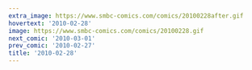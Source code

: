 ```yaml
---
extra_image: https://www.smbc-comics.com/comics/20100228after.gif
hovertext: '2010-02-28'
image: https://www.smbc-comics.com/comics/20100228.gif
next_comic: '2010-03-01'
prev_comic: '2010-02-27'
title: '2010-02-28'
---
```


